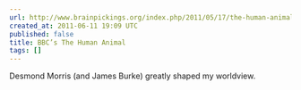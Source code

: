 ```yaml
---
url: http://www.brainpickings.org/index.php/2011/05/17/the-human-animal-bbc/
created_at: 2011-06-11 19:09 UTC
published: false
title: BBC’s The Human Animal
tags: []
---
```


Desmond Morris (and James Burke) greatly shaped my worldview.
